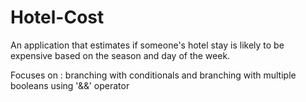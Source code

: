 # Hotel-Cost

An application that estimates if someone's hotel stay is likely to be expensive based on the season and day of the week.

Focuses on : branching with conditionals and branching with multiple booleans using '&&' operator
